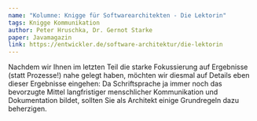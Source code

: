 ```yaml
---
name: "Kolumne: Knigge für Softwarearchitekten - Die Lektorin"
tags: Knigge Kommunikation
author: Peter Hruschka, Dr. Gernot Starke
paper: Javamagazin
link: https://entwickler.de/software-architektur/die-lektorin
---
```

Nachdem wir Ihnen im letzten Teil die starke Fokussierung auf Ergebnisse (statt Prozesse!) nahe gelegt haben,
möchten wir diesmal auf Details eben dieser Ergebnisse eingehen: Da Schriftsprache ja immer noch das bevorzugte Mittel 
langfristiger menschlicher Kommunikation und Dokumentation bildet, sollten Sie als Architekt einige Grundregeln 
dazu beherzigen.




